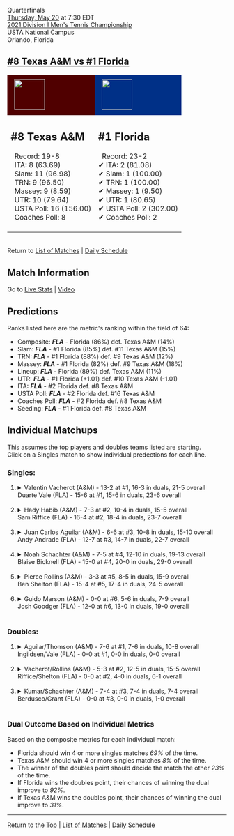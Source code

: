 Quarterfinals[](#top)<a name="top"></a>  
[Thursday, May 20](../../schedule/05-20.md) at 7:30 EDT  
[2021 Division I Men's Tennis Championship](../index.md)  
USTA National Campus  
Orlando, Florida  
## [#8 Texas A&M vs #1 Florida](https://www.ncaa.com/game/5833426)  

<table><tr style="background-color: #d9d9d9 !important"><td style="background-color: #500000 !important"><img src="https://www.ncaa.com/sites/default/files/images/logos/schools/t/texas-am.70.png" width="70" height="70" style="padding: 8px;" /></td><td style="background-color: #003087 !important"><img src="https://www.ncaa.com/sites/default/files/images/logos/schools/f/florida.70.png" width="70" height="70" style="padding: 8px;" /></td></tr><tr>
<td>  

<h2>#8 Texas A&M</h2>  
&nbsp; Record: 19-8<br>  
&nbsp; ITA: 8 (63.69)<br>  
&nbsp; Slam: 11 (96.98)<br>  
&nbsp; TRN: 9 (96.50)<br>  
&nbsp; Massey: 9 (8.59)<br>  
&nbsp; UTR: 10 (79.64)<br>  
&nbsp; USTA Poll: 16 (156.00)<br>  
&nbsp; Coaches Poll: 8<br>  
<br>  

</td>
<td>  

<h2>#1 Florida</h2>  
&nbsp; Record: 23-2<br>  
&#10004; ITA: 2 (81.08)<br>  
&#10004; Slam: 1 (100.00)<br>  
&#10004; TRN: 1 (100.00)<br>  
&#10004; Massey: 1 (9.50)<br>  
&#10004; UTR: 1 (80.65)<br>  
&#10004; USTA Poll: 2 (302.00)<br>  
&#10004; Coaches Poll: 2<br>  
<br>  

</td>
</tr></table>  


<br>Return to [List of Matches](../index.md) &#124; [Daily Schedule](../../schedule/05-20.md)

## Match Information  
Go to [Live Stats](http://scores.tennisticker.de/usa/ustanc/conf/league/sb.html?tournid=791&clubid=251-297&cn1=Florida&cn2=Texas%20A%26M&ci1=251&ci2=297&lid=82) | [Video](https://tennischannel.com/?utm_source=tennis-dot-com&utm_medium=navigation)  

## Predictions  

Ranks listed here are the metric's ranking within the field of 64:  
- Composite: ***FLA*** - Florida (86%) def. Texas A&M (14%)  
- Slam: ***FLA*** - #1 Florida (85%) def. #11 Texas A&M (15%)  
- TRN: ***FLA*** - #1 Florida (88%) def. #9 Texas A&M (12%)  
- Massey: ***FLA*** - #1 Florida (82%) def. #9 Texas A&M (18%)  
- Lineup: ***FLA*** - Florida (89%) def. Texas A&M (11%)  
- UTR: ***FLA*** - #1 Florida (+1.01) def. #10 Texas A&M (-1.01)  
- ITA: ***FLA*** - #2 Florida def. #8 Texas A&M  
- USTA Poll: ***FLA*** - #2 Florida def. #16 Texas A&M  
- Coaches Poll: ***FLA*** - #2 Florida def. #8 Texas A&M  
- Seeding: ***FLA*** - #1 Florida def. #8 Texas A&M  

## Individual Matchups  
This assumes the top players and doubles teams listed are starting.  
Click on a Singles match to show individual predections for each line.  

### Singles:  

<ol>
<li><details>
<summary markdown="span">Valentin Vacherot (A&M) - 13-2 at #1, 16-3 in duals, 21-5 overall<br>Duarte Vale (FLA) - 15-6 at #1, 15-6 in duals, 23-6 overall</summary>
<h4>Predictions</h4><ul>
<li>Composite: <b><i>A&M</i></b> - Vacherot (59%) def. Vale (41%)</li>  
<li>Slam: <b><i>A&M</i></b> - Vacherot (52%) def. Vale (48%)</li>  
<li>TRN: <b><i>A&M</i></b> - Vacherot (58%) def. Vale (42%)</li>  
<li>Massey: <b><i>A&M</i></b> - Vacherot (59%) def. Vale (41%)</li>  
<li>UTR: <b><i>A&M</i></b> - Vacherot (68%) def. Vale (32%)</li>  
<li>ITA: <b><i>FLA</i></b> - Vale (54.01) def. Vacherot (51.31)</li>  
</ul>
</details>&nbsp;</li>
<li><details>
<summary markdown="span">Hady Habib (A&M) - 7-3 at #2, 10-4 in duals, 15-5 overall<br>Sam Riffice (FLA) - 16-4 at #2, 18-4 in duals, 23-7 overall</summary>
<h4>Predictions</h4><ul>
<li>Composite: <b><i>A&M</i></b> - Habib (56%) def. Riffice (44%)</li>  
<li>Slam: <b><i>A&M</i></b> - Habib (56%) def. Riffice (44%)</li>  
<li>TRN: <b><i>A&M</i></b> - Habib (54%) def. Riffice (46%)</li>  
<li>Massey: <b><i>A&M</i></b> - Habib (55%) def. Riffice (45%)</li>  
<li>UTR: <b><i>A&M</i></b> - Habib (58%) def. Riffice (42%)</li>  
<li>ITA: <b><i>A&M</i></b> - Habib (54.57) def. Riffice (49.68)</li>  
</ul>
</details>&nbsp;</li>
<li><details>
<summary markdown="span">Juan Carlos Aguilar (A&M) - 6-6 at #3, 10-8 in duals, 15-10 overall<br>Andy Andrade (FLA) - 12-7 at #3, 14-7 in duals, 22-7 overall</summary>
<h4>Predictions</h4><ul>
<li>Composite: <b><i>FLA</i></b> - Andrade (67%) def. Aguilar (33%)</li>  
<li>Slam: <b><i>FLA</i></b> - Andrade (65%) def. Aguilar (35%)</li>  
<li>TRN: <b><i>FLA</i></b> - Andrade (71%) def. Aguilar (29%)</li>  
<li>Massey: <b><i>FLA</i></b> - Andrade (69%) def. Aguilar (31%)</li>  
<li>UTR: <b><i>FLA</i></b> - Andrade (64%) def. Aguilar (36%)</li>  
<li>ITA: <b><i>FLA</i></b> - Andrade (32.71) def. Aguilar (23.98)</li>  
</ul>
</details>&nbsp;</li>
<li><details>
<summary markdown="span">Noah Schachter (A&M) - 7-5 at #4, 12-10 in duals, 19-13 overall<br>Blaise Bicknell (FLA) - 15-0 at #4, 20-0 in duals, 29-0 overall</summary>
<h4>Predictions</h4><ul>
<li>Composite: <b><i>FLA</i></b> - Bicknell (86%) def. Schachter (14%)</li>  
<li>Slam: <b><i>FLA</i></b> - Bicknell (81%) def. Schachter (19%)</li>  
<li>TRN: <b><i>FLA</i></b> - Bicknell (92%) def. Schachter (8%)</li>  
<li>Massey: <b><i>FLA</i></b> - Bicknell (87%) def. Schachter (13%)</li>  
<li>UTR: <b><i>FLA</i></b> - Bicknell (86%) def. Schachter (14%)</li>  
<li>ITA: <b><i>FLA</i></b> - Bicknell (15.89) def. Schachter (6.58)</li>  
</ul>
</details>&nbsp;</li>
<li><details>
<summary markdown="span">Pierce Rollins (A&M) - 3-3 at #5, 8-5 in duals, 15-9 overall<br>Ben Shelton (FLA) - 15-4 at #5, 17-4 in duals, 24-5 overall</summary>
<h4>Predictions</h4><ul>
<li>Composite: <b><i>FLA</i></b> - Shelton (74%) def. Rollins (26%)</li>  
<li>Slam: <b><i>FLA</i></b> - Shelton (74%) def. Rollins (26%)</li>  
<li>TRN: <b><i>FLA</i></b> - Shelton (72%) def. Rollins (28%)</li>  
<li>Massey: <b><i>FLA</i></b> - Shelton (68%) def. Rollins (32%)</li>  
<li>UTR: <b><i>FLA</i></b> - Shelton (84%) def. Rollins (16%)</li>  
<li>ITA: <b><i>A&M</i></b> - Rollins (5.08) def. Shelton (3.20)</li>  
</ul>
</details>&nbsp;</li>
<li><details>
<summary markdown="span">Guido Marson (A&M) - 0-0 at #6, 5-6 in duals, 7-9 overall<br>Josh Goodger (FLA) - 12-0 at #6, 13-0 in duals, 19-0 overall</summary>
<h4>Predictions</h4><ul>
<li>Composite: <b><i>FLA</i></b> - Goodger (85%) def. Marson (15%)</li>  
<li>Slam: <b><i>FLA</i></b> - Goodger (84%) def. Marson (16%)</li>  
<li>TRN: <b><i>FLA</i></b> - Goodger (91%) def. Marson (9%)</li>  
<li>Massey: <b><i>FLA</i></b> - Goodger (82%) def. Marson (18%)</li>  
<li>UTR: <b><i>FLA</i></b> - Goodger (82%) def. Marson (18%)</li>  
<li>ITA: <b><i>FLA</i></b> - Goodger (8.31) def. Marson (1.86)</li>  
</ul>
</details>&nbsp;</li>
</ol>

### Doubles:  

<ol>
<li><details>
<summary markdown="span">Aguilar/Thomson (A&M) - 7-6 at #1, 7-6 in duals, 10-8 overall<br>Ingildsen/Vale (FLA) - 0-0 at #1, 0-0 in duals, 0-0 overall</summary>
<br>Sorry, we don't have any metrics for this match
</details>&nbsp;</li>
<li><details>
<summary markdown="span">Vacherot/Rollins (A&M) - 5-3 at #2, 12-5 in duals, 15-5 overall<br>Riffice/Shelton (FLA) - 0-0 at #2, 4-0 in duals, 6-1 overall</summary>
<br>Sorry, we don't have any metrics for this match
</details>&nbsp;</li>
<li><details>
<summary markdown="span">Kumar/Schachter (A&M) - 7-4 at #3, 7-4 in duals, 7-4 overall<br>Berdusco/Grant (FLA) - 0-0 at #3, 0-0 in duals, 1-0 overall</summary>
<br>Sorry, we don't have any metrics for this match
</details>&nbsp;</li>
</ol>

### Dual Outcome Based on Individual Metrics  
  
Based on the composite metrics for each individual match:  
- Florida should win 4 or more singles matches *69%* of the time.  
- Texas A&M should win 4 or more singles matches *8%* of the time.  
- The winner of the doubles point should decide the match the other *23%* of the time.  
- If Florida wins the doubles point, their chances of winning the dual improve to *92%*.  
- If Texas A&M wins the doubles point, their chances of winning the dual improve to *31%*.  
  
------

Return to the [Top](#top) &#124; [List of Matches](../index.md) &#124; [Daily Schedule](../../schedule/05-20.md)  
